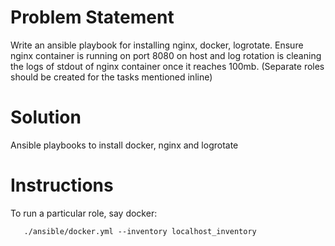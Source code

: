 <h1>Problem Statement</h1>
Write an ansible playbook for installing nginx, docker, logrotate. Ensure nginx container is running on port 8080 on host and log rotation is cleaning the logs of stdout of nginx container once it reaches 100mb. (Separate roles should be created for the tasks mentioned inline)

<h1>Solution</h1>
Ansible playbooks to install docker, nginx and logrotate

<h1>Instructions</h1>

To run a particular role, say docker:

```cd Part1/1/
   ./ansible/docker.yml --inventory localhost_inventory
```
